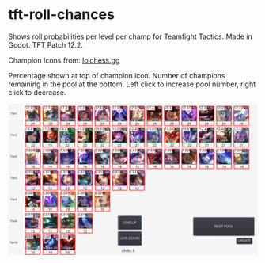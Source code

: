 # tft-roll-chances
Shows roll probabilities per level per champ for Teamfight Tactics. Made in Godot. TFT Patch 12.2.

Champion Icons from: [lolchess.gg](https://lolchess.gg/guide/reroll)

Percentage shown at top of champion icon. Number of champions remaining in the pool at the bottom. Left click to increase pool number, right click to decrease.

![screenshot](screenshots/example.png)
